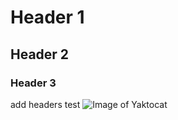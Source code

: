 # Header 1
## Header 2
### Header 3

add headers test
![Image of Yaktocat](https://octodex.github.com/images/yaktocat.png)
